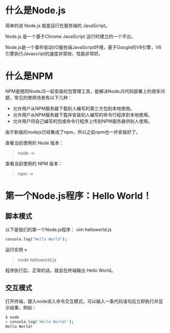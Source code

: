 

什么是Node.js
=============
简单的说 Node.js 就是运行在服务端的 JavaScript。

Node.js 是一个基于Chrome JavaScript 运行时建立的一个平台。

Node.js是一个事件驱动I/O服务端JavaScript环境，基于Google的V8引擎，V8引擎执行Javascript的速度非常快，性能非常好。



什么是NPM
=============
NPM是随同NodeJS一起安装的包管理工具，能解决NodeJS代码部署上的很多问题，常见的使用场景有以下几种：

- 允许用户从NPM服务器下载别人编写的第三方包到本地使用。
- 允许用户从NPM服务器下载并安装别人编写的命令行程序到本地使用。
- 允许用户将自己编写的包或命令行程序上传到NPM服务器供别人使用。

由于新版的nodejs已经集成了npm，所以之前npm也一并安装好了。


查看当前使用的 Node 版本：
> node -v

查看当前使用的 NPM 版本：
> npm -v





第一个Node.js程序：Hello World！
=============
脚本模式
-------------
以下是我们的第一个Node.js程序：
vim helloworld.js
```sh
console.log("Hello World");
```
运行实例 »
> node helloworld.js

程序执行后，正常的话，就会在终端输出 Hello World。



交互模式
-------------
打开终端，键入node进入命令交互模式，可以输入一条代码语句后立即执行并显示结果，例如：

```sh
$ node
> console.log('Hello World!');
Hello World!
```



